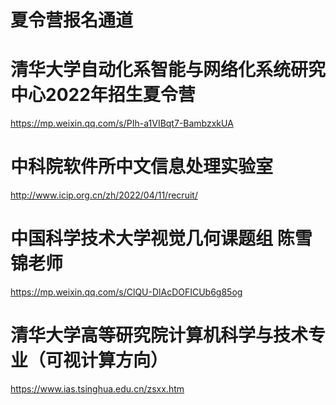 # 夏令营报名通道

# 清华大学自动化系智能与网络化系统研究中心2022年招生夏令营
https://mp.weixin.qq.com/s/PIh-a1VIBqt7-BambzxkUA

# 中科院软件所中文信息处理实验室
http://www.icip.org.cn/zh/2022/04/11/recruit/

# 中国科学技术大学视觉几何课题组 陈雪锦老师
https://mp.weixin.qq.com/s/ClQU-DlAcDOFICUb6g85og

# 清华大学高等研究院计算机科学与技术专业（可视计算方向）
https://www.ias.tsinghua.edu.cn/zsxx.htm


